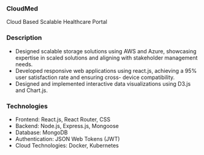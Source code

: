 ### CloudMed
Cloud Based Scalable Healthcare Portal

### Description
- Designed scalable storage solutions using AWS and Azure, showcasing expertise in scaled solutions and aligning with stakeholder management needs.
- Developed responsive web applications using react.js, achieving a 95% user satisfaction rate and ensuring cross- device compatibility.
- Designed and implemented interactive data visualizations using D3.js and Chart.js.

### Technologies
- Frontend: React.js, React Router, CSS
- Backend: Node.js, Express.js, Mongoose
- Database: MongoDB
- Authentication: JSON Web Tokens (JWT)
- Cloud Technologies: Docker, Kubernetes
